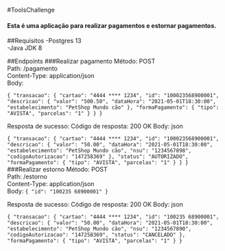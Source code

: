 #ToolsChallenge

#### Esta é uma aplicação para realizar pagamentos e estornar pagamentos.

##Requisitos
-Postgres 13  
-Java JDK 8  

##Endpoints
###Realizar pagamento
Método: POST  
Path: /pagamento  
Content-Type: application/json   
Body:

`{
"transacao": {
"cartao": "4444 **** 1234",
"id": "100023568900001",
"descricao": {
"valor": "500.50",
"dataHora": "2021-05-01T18:30:00",
"estabelecimento": "PetShop Mundo cão"
},
"formaPagamento": {
"tipo": "AVISTA",
"parcelas": "1"
        }
    }
}
`  

Resposta de sucesso:
Código de resposta: 200 OK
Body: json 

`{
    "transacao": {
        "cartao": "4444 **** 1234",
        "id": "100023568900001",
        "descricao": {
        "valor": "50.00",
        "dataHora": "2021-05-01T18:30:00",
        "estabelecimento": "PetShop Mundo cão",
        "nsu": "1234567898",
        "codigoAutorizacao": "147258369"
    },
    "status": "AUTORIZADO",
    "formaPagamento": {
        "tipo": "AVISTA",
        "parcelas": "1"
        }
    }
}
`
###Realizar estorno
Método: POST  
Path: /estorno  
Content-Type: application/json   
Body:
`
{ "id": "100235 68900001" }
`


Resposta de sucesso:
Código de resposta: 200 OK
Body: json  

`{
    "transacao": {
        "cartao": "4444 **** 1234",
        "id": "100235 68900001",
        "descricao": {
        "valor": "50.00",
        "dataHora": "2021-05-01T18:30:00",
        "estabelecimento": "PetShop Mundo cão",
        "nsu": "1234567890",
        "codigoAutorizacao": "147258369",
        "status": "CANCELADO"
    },
    "formaPagamento": {
        "tipo": "AVISTA",
        "parcelas": "1"
    }
}
`